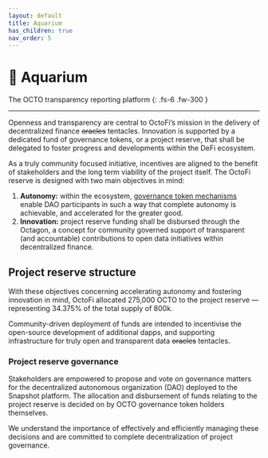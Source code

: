 ```yaml
---
layout: default
title: Aquarium
has_children: true
nav_order: 5
---
```


# 🐙 Aquarium

The OCTO transparency reporting platform
{: .fs-6 .fw-300 }

---

Openness and transparency are central to OctoFi’s mission in the delivery of decentralized finance <s>oracles</s> tentacles. Innovation is supported by a dedicated fund of governance tokens, or a project reserve, that shall be delegated to foster progress and developments within the DeFi ecosystem. 

As a truly community focused initiative, incentives are aligned to the benefit of stakeholders and the long term viability of the project itself. The OctoFi reserve is designed with two main objectives in mind:

1. **Autonomy:** within the ecosystem, [governance token mechanisms](https://octo.fi/blog/gov-token-mech) enable DAO participants in such a way that complete autonomy is achievable, and accelerated for the greater good.
2. **Innovation:** project reserve funding shall be disbursed through the Octagon, a concept for community governed support of transparent (and accountable) contributions to open data initiatives within decentralized finance. 

## Project reserve structure

With these objectives concerning accelerating autonomy and fostering innovation in mind, OctoFi allocated 275,000 OCTO to the project reserve — representing 34.375% of the total supply of 800k. 

Community-driven deployment of funds are intended to incentivise the open-source development of additional dapps, and supporting infrastructure for truly open and transparent data <s>oracles</s> tentacles.

### Project reserve governance

Stakeholders are empowered to propose and vote on governance matters for the decentralized autonomous organization (DAO) deployed to the Snapshot platform. The allocation and disbursement of funds relating to the project reserve is decided on by OCTO governance token holders themselves. 

We understand the importance of effectively and efficiently managing these decisions and are committed to complete decentralization of project governance. 
